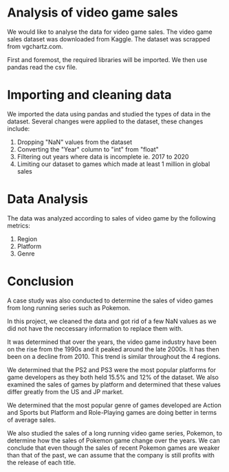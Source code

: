 # Analysis of video game sales 

We would like to analyse the data for video game sales. The video game sales dataset was downloaded from Kaggle. The dataset was scrapped from vgchartz.com. 

First and foremost, the required libraries will be imported. 
We then use pandas read the csv file.

# Importing and cleaning data

We imported the data using pandas and studied the types of data in the dataset.
Several changes were applied to the dataset, these changes include:
  1. Dropping "NaN" values from the dataset
  2. Converting the "Year" column to "int" from "float"
  3. Filtering out years where data is incomplete ie. 2017 to 2020
  4. Limiting our dataset to games which made at least 1 million in global sales

# Data Analysis

The data was analyzed according to sales of video game by the following metrics:
  1. Region
  2. Platform
  3. Genre

# Conclusion
A case study was also conducted to determine the sales of video games from long running series such as Pokemon.

In this project, we cleaned the data and got rid of a few NaN values as we did not have the neccessary information to replace them with.

It was determined that over the years, the video game industry have been on the rise from the 1990s and it peaked around the late 2000s. It has then been on a decline from 2010. This trend is similar throughout the 4 regions.

We determined that the PS2 and PS3 were the most popular platforms for game developers as they both held 15.5% and 12% of the dataset. We also examined the sales of games by platform and determined that these values differ greatly from the US and JP market.

We determined that the most popular genre of games developed are Action and Sports but Platform and Role-Playing games are doing better in terms of average sales.

We also studied the sales of a long running video game series, Pokemon, to determine how the sales of Pokemon game change over the years. We can conclude that even though the sales of recent Pokemon games are weaker than that of the past, we can assume that the company is still profits with the release of each title.
  
